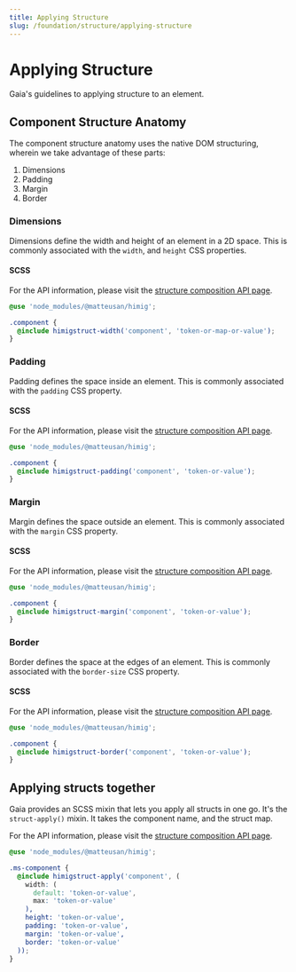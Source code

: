 ```yaml
---
title: Applying Structure
slug: /foundation/structure/applying-structure
---
```

# Applying Structure
Gaia's guidelines to applying structure to an element.

## Component Structure Anatomy
The component structure anatomy uses the native DOM structuring, wherein we take advantage of these parts:

1) Dimensions
2) Padding
3) Margin
4) Border

### Dimensions
Dimensions define the width and height of an element in a 2D space. This is commonly associated with the `width`, and `height` CSS properties.

#### SCSS
For the API information, please visit the [structure composition API page](../../api/composition/structure.md).

```scss
@use 'node_modules/@matteusan/himig';

.component {
  @include himigstruct-width('component', 'token-or-map-or-value');
}
```

### Padding
Padding defines the space inside an element. This is commonly associated with the `padding` CSS property.

#### SCSS
For the API information, please visit the [structure composition API page](../../api/composition/structure.md).

```scss
@use 'node_modules/@matteusan/himig';

.component {
  @include himigstruct-padding('component', 'token-or-value');
}
```
### Margin
Margin defines the space outside an element. This is commonly associated with the `margin` CSS property.

#### SCSS
For the API information, please visit the [structure composition API page](../../api/composition/structure.md).

```scss
@use 'node_modules/@matteusan/himig';

.component {
  @include himigstruct-margin('component', 'token-or-value');
}
```

### Border
Border defines the space at the edges of an element. This is commonly associated with the `border-size` CSS property.

#### SCSS
For the API information, please visit the [structure composition API page](../../api/composition/structure.md).

```scss
@use 'node_modules/@matteusan/himig';

.component {
  @include himigstruct-border('component', 'token-or-value');
}
```

## Applying structs together
Gaia provides an SCSS mixin that lets you apply all structs in one go. It's the `struct-apply()` mixin. It takes the component name, and the struct map.

For the API information, please visit the [structure composition API page](../../api/composition/structure.md).

```scss
@use 'node_modules/@matteusan/himig';

.ms-component {
  @include himigstruct-apply('component', (
    width: (
      default: 'token-or-value',
      max: 'token-or-value'
    ),
    height: 'token-or-value',
    padding: 'token-or-value',
    margin: 'token-or-value',
    border: 'token-or-value'
  ));
}
```
